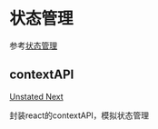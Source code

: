 # 状态管理

参考[状态管理](https://juejin.im/post/5ce3ee436fb9a07f070e0220?utm_medium=hao.caibaojian.com&utm_source=hao.caibaojian.com)


## contextAPI
[Unstated Next](https://github.com/jamiebuilds/unstated-next)

封装react的contextAPI，模拟状态管理